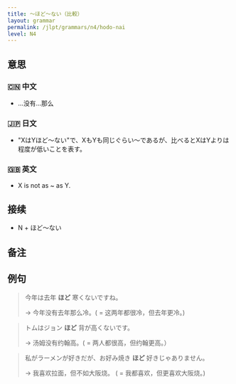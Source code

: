 ```yaml
---
title: 〜ほど〜ない（比較）
layout: grammar
permalink: /jlpt/grammars/n4/hodo-nai
level: N4
---
```


## 意思

### 🇨🇳 中文

- …没有…那么

### 🇯🇵 日文

- "XはYほど〜ない"で、XもYも同じぐらい～であるが、比べるとXはYよりは程度が低いことを表す。

### 🇬🇧 英文

- X is not as ~ as Y.

## 接续

- N + ほど〜ない

## 备注


## 例句

> 今年は去年 **ほど** 寒くないですね。
>
> → 今年没有去年那么冷。( = 这两年都很冷，但去年更冷。)

> トムはジョン **ほど** 背が高くないです。
>
> → 汤姆没有约翰高。( = 两人都很高，但约翰更高。）

> 私がラーメンが好きだが、お好み焼き **ほど** 好きじゃありません。
>
> → 我喜欢拉面，但不如大阪烧。 ( = 我都喜欢，但更喜欢大阪烧。)

